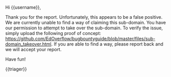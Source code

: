 Hi {{username}},

Thank you for the report. Unfortunately, this appears to be a false positive. We are currently unable to find a way of claiming this sub-domain. You have our permission to attempt to take over the sub-domain. To verify the issue, simply upload the following proof of concept: https://github.com/EdOverflow/bugbountyguide/blob/master/files/sub-domain_takeover.html. If you are able to find a way, please report back and we will accept your report.

Have fun!

{{triager}}
